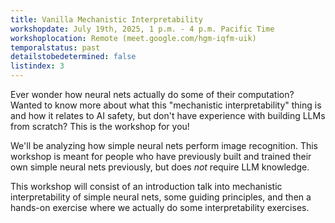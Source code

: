 ```yaml
---
title: Vanilla Mechanistic Interpretability
workshopdate: July 19th, 2025, 1 p.m. - 4 p.m. Pacific Time
workshoplocation: Remote (meet.google.com/hgm-iqfm-uik)
temporalstatus: past
detailstobedetermined: false
listindex: 3
---
```


Ever wonder how neural nets actually do some of their computation? Wanted to
know more about what this "mechanistic interpretability" thing is and how it
relates to AI safety, but don't have experience with building LLMs from scratch? This is the workshop for you!

We'll be analyzing how simple neural nets perform image recognition. This
workshop is meant for people who have previously built and trained their own
simple neural nets previously, but does *not* require LLM knowledge.

This workshop will consist of an introduction talk into mechanistic
interpretability of simple neural nets, some guiding principles, and then a hands-on exercise
where we actually do some interpretability exercises.

